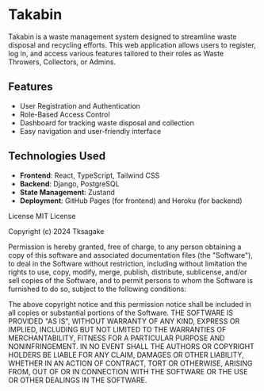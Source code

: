# Takabin

Takabin is a waste management system designed to streamline waste disposal and recycling efforts. This web application allows users to register, log in, and access various features tailored to their roles as Waste Throwers, Collectors, or Admins.

## Features

- User Registration and Authentication
- Role-Based Access Control
- Dashboard for tracking waste disposal and collection
- Easy navigation and user-friendly interface

## Technologies Used

- **Frontend**: React, TypeScript, Tailwind CSS
- **Backend**: Django, PostgreSQL
- **State Management**: Zustand
- **Deployment**: GitHub Pages (for frontend) and Heroku (for backend)

License
MIT License

Copyright (c) 2024 Tksagake

Permission is hereby granted, free of charge, to any person obtaining a copy of this software and associated documentation files (the "Software"), to deal in the Software without restriction, including without limitation the rights to use, copy, modify, merge, publish, distribute, sublicense, and/or sell copies of the Software, and to permit persons to whom the Software is furnished to do so, subject to the following conditions:

The above copyright notice and this permission notice shall be included in all copies or substantial portions of the Software.
THE SOFTWARE IS PROVIDED "AS IS", WITHOUT WARRANTY OF ANY KIND, EXPRESS OR IMPLIED, INCLUDING BUT NOT LIMITED TO THE WARRANTIES OF MERCHANTABILITY, FITNESS FOR A PARTICULAR PURPOSE AND NONINFRINGEMENT. IN NO EVENT SHALL THE AUTHORS OR COPYRIGHT HOLDERS BE LIABLE FOR ANY CLAIM, DAMAGES OR OTHER LIABILITY, WHETHER IN AN ACTION OF CONTRACT, TORT OR OTHERWISE, ARISING FROM, OUT OF OR IN CONNECTION WITH THE SOFTWARE OR THE USE OR OTHER DEALINGS IN THE SOFTWARE.
